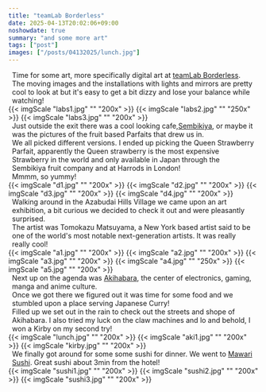 ```yaml
---
title: "teamLab Borderless"
date: 2025-04-13T20:02:06+09:00
noshowdate: true
summary: "and some more art"
tags: ["post"]
images: ["/posts/04132025/lunch.jpg"]
---
```





<div style="display:flex; justify-content: center">
<div style="flex-basis: 97%">
Time for some art, more specifically digital art at <a href="https://www.teamlab.art/e/borderless-azabudai/">teamLab Borderless</a>.<br>
The moving images and the installations with lights and mirrors are pretty cool to look at but it's easy to get a bit dizzy and lose your balance while watching! 
</div>
</div>
<div style="display:flex; justify-content: center; flex-wrap: wrap">
{{< imgScale "labs1.jpg" "" "200x" >}}
{{< imgScale "labs2.jpg" "" "250x" >}}
{{< imgScale "labs3.jpg" "" "200x" >}}
</div>


<div style="display:flex; justify-content: center">
<div style="flex-basis: 97%">
Just outside the exit there was a cool looking cafe,<a href="https://www.sembikiya.co.jp/azabudai-hills/en/">Sembikiya</a>, or maybe it was the pictures of the fruit based Parfaits that drew us in. <br> 
We all picked different versions. I ended up picking the Queen Strawberry Parfait, apparently the Queen strawberry is the most expensive Strawberry in the world and only available in Japan through the 
Sembikiya fruit company and at Harrods in London!<br>
Mmmm, so yummy!
</div>
</div>
<div style="display:flex; justify-content: center; flex-wrap: wrap">
{{< imgScale "d1.jpg" "" "200x" >}}
{{< imgScale "d2.jpg" "" "200x" >}}
{{< imgScale "d3.jpg" "" "200x" >}}
{{< imgScale "d4.jpg" "" "200x" >}}
</div>

<div style="display:flex; justify-content: center">
<div style="flex-basis: 97%">
Walking around in the Azabudai Hills Village we came upon an art exhibition, a bit curious we decided to check it out and were pleasantly surprised.<br>
The artist was Tomokazu Matsuyama, a New York based artist said to be one of the world's most notable next-generation artists. It was really really cool!
</div>
</div>
<div style="display:flex; justify-content: center; flex-wrap: wrap">
{{< imgScale "a1.jpg" "" "200x" >}}
{{< imgScale "a2.jpg" "" "200x" >}}
{{< imgScale "a3.jpg" "" "200x" >}}
{{< imgScale "a4.jpg" "" "250x" >}}
{{< imgScale "a5.jpg" "" "200x" >}}
</div>


<div style="display:flex; justify-content: center">
<div style="flex-basis: 97%">
Next up on the agenda was <a href="https://www.japan-guide.com/e/e3003.html">Akihabara</a>, the center of electronics, gaming, manga and anime culture.<br>
Once we got there we figured out it was time for some food and we stumbled upon a place serving Japanese Curry!<br>
Filled up we set out in the rain to check out the streets and shope of Akihabara. I also tried my luck on the claw machines and lo and behold, I won a Kirby on my second try!
</div>
</div>
<div style="display:flex; justify-content: center; flex-wrap: wrap">
{{< imgScale "lunch.jpg" "" "200x" >}}
{{< imgScale "aki1.jpg" "" "200x" >}}
{{< imgScale "kirby.jpg" "" "200x" >}}
</div>



<div style="display:flex; justify-content: center">
<div style="flex-basis: 97%">
We finally got around for some some sushi for dinner. We went to <a href="https://www.sushitsune.co.jp/shibuyaparco/">Mawari Sushi</a>. Great sushi about 3min from the hotel! 
</div>
</div>
<div style="display:flex; justify-content: center; flex-wrap: wrap">
{{< imgScale "sushi1.jpg" "" "200x" >}}
{{< imgScale "sushi2.jpg" "" "200x" >}}
{{< imgScale "sushi3.jpg" "" "200x" >}}
</div>